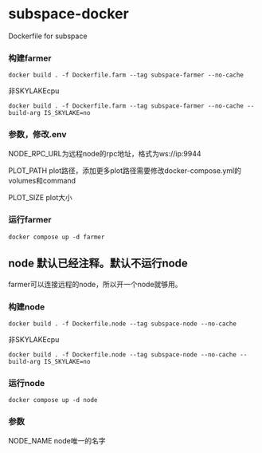 # subspace-docker
Dockerfile for subspace

### 构建farmer

`docker build . -f Dockerfile.farm --tag subspace-farmer --no-cache`

非SKYLAKEcpu

`docker build . -f Dockerfile.farm --tag subspace-farmer --no-cache --build-arg IS_SKYLAKE=no`

### 参数，修改.env

NODE_RPC_URL为远程node的rpc地址，格式为ws://ip:9944

PLOT_PATH plot路径，添加更多plot路径需要修改docker-compose.yml的volumes和command

PLOT_SIZE plot大小

### 运行farmer

`docker compose up -d farmer`


## node 默认已经注释。默认不运行node

farmer可以连接远程的node，所以开一个node就够用。

### 构建node

`docker build . -f Dockerfile.node --tag subspace-node --no-cache`

非SKYLAKEcpu

`docker build . -f Dockerfile.node --tag subspace-node --no-cache --build-arg IS_SKYLAKE=no`

### 运行node

`docker compose up -d node`

### 参数
NODE_NAME node唯一的名字
